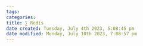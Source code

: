 ```yaml
---
tags: 
categories: 
title: ∑ Redis
date created: Tuesday, July 4th 2023, 5:08:45 pm
date modified: Monday, July 10th 2023, 7:08:57 pm
---
```

